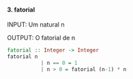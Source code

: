 #### 3. fatorial

INPUT: Um natural n

OUTPUT: O fatorial de n

```hs
fatorial :: Integer -> Integer
fatorial n
           | n == 0 = 1
           | n > 0 = fatorial (n-1) * n
```